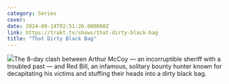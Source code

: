 ```yaml
---
category: Series
cover: 
date: 2024-09-14T02:51:26.000000Z
link: https://trakt.tv/shows/that-dirty-black-bag
title: "That Dirty Black Bag"
---
```


![](https://walter-r2.trakt.tv/images/shows/000/193/185/fanarts/thumb/6c2a4ad184.jpg)The 8-day clash between Arthur McCoy — an incorruptible sheriff with a troubled past — and Red Bill, an infamous, solitary bounty hunter known for decapitating his victims and stuffing their heads into a dirty black bag.